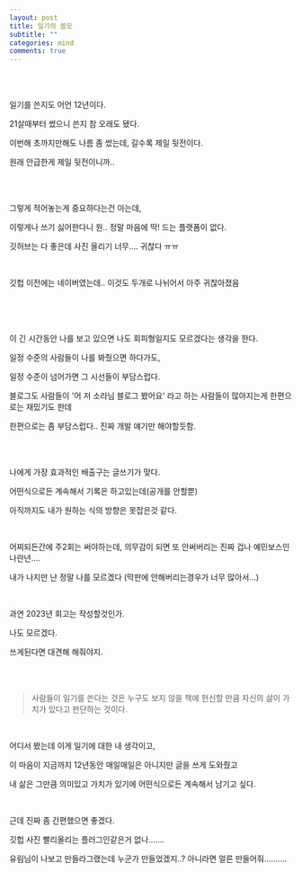 ```yaml
---
layout: post
title: 일기의 쓸모
subtitle: ""
categories: mind
comments: true
---
```






<br>

<br>

일기를 쓴지도 어언 12년이다. 

21살때부터 썼으니 쓴지 참 오래도 됐다.

이번해 초까지만해도 나름 좀 썼는데, 갈수록 제일 뒷전이다. 

원래 안급한게 제일 뒷전이니까..

<br>

<br>

그렇게 적어놓는게 중요하다는건 아는데,

이렇게나 쓰기 싫어한다니 원.. 정말 마음에 딱! 드는 플랫폼이 없다.

깃허브는 다 좋은데 사진 올리기 너무.... 귀찮다 ㅠㅠ

<br>

깃헙 이전에는 네이버였는데.. 이것도 두개로 나뉘어서 아주 귀찮아졌음

<br>

<br>

<br>

이 긴 시간동안 나를 보고 있으면 나도 회피형일지도 모르겠다는 생각을 한다.

일정 수준의 사람들이 나를 봐줬으면 하다가도,

일정 수준이 넘어가면 그 시선들이 부담스럽다.

블로그도 사람들이 '어 저 소라님 블로그 봤어요' 라고 하는 사람들이 많아지는게 한편으로는 재밌기도 한데

한편으로는 좀 부담스럽다.. 진짜 개발 얘기만 해야할듯함.

<br>

<br>

나에게 가장 효과적인 배출구는 글쓰기가 맞다.

어떤식으로든 계속해서 기록은 하고있는데(공개를 안할뿐)

아직까지도 내가 원하는 식의 방향은 못잡은것 같다.

<br>

어찌되든간에 주2회는 써야하는데, 의무감이 되면 또 안써버리는 진짜 겁나 예민보스인 나란년....

내가 나지만 난 정말 나를 모르겠다 (막판에 안해버리는경우가 너무 많아서...)

<br>

과연 2023년 회고는 작성할것인가. 

나도 모르겠다.

쓰게된다면 대견해 해줘야지.

<br>

<br>




> 사람들이 일기를 쓴다는 것은 누구도 보지 않을 책에 헌신할 만큼 자신의 삶이 가치가 있다고 판단하는 것이다.

<br>

어디서 봤는데 이게 일기에 대한 내 생각이고,

이 마음이 지금까지 12년동안 매일매일은 아니지만 글을 쓰게 도와줬고

내 삶은 그만큼 의미있고 가치가 있기에 어떤식으로든 계속해서 남기고 싶다.

<br>

근데 진짜 좀 간편했으면 좋겠다.

깃헙 사진 빨리올리는 플러그인같은거 없나....... 

유림님이 나보고 만들라그랬는데 누군가 만들었겠지..? 아니라면 얼른 만들어줘.......... 